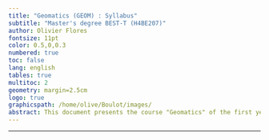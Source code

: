 ```yaml
---
title: "Geomatics (GEOM) : Syllabus"
subtitle: "Master's degree BEST-T (H4BE207)" 
author: Olivier Flores
fontsize: 11pt
color: 0.5,0,0.3
numbered: true
toc: false
lang: english
tables: true
multitoc: 2
geometry: margin=2.5cm
logo: true
graphicspath: /home/olive/Boulot/images/
abstract: This document presents the course "Geomatics" of the first year of the Masters'degree "Biodiversity, Ecology and Evolution" at the Univeristy of Reunion. You will find the unit's goals and objectives as well as the contents of the different sessions. 
---
```


---------------------------------------------
